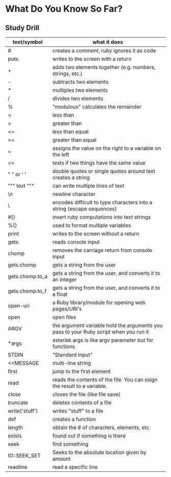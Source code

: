 # What Do You Know So Far?

## Study Drill
| text/symbol | what it does
|------------|-------------
| # | creates a comment, ruby ignores it as code
| puts | writes to the screen with a return
| + | adds two elements together (e.g. numbers, strings, etc.)
| - | subtracts two elements
| * | multiples two elements
| / | divides two elements
| % | "modulous" calculates the remainder
| < | less than
| > | greater than
| <= | less than equal
| >= | greater than equal
| = | assigns the value on the right to a variable on the left
| == | tests if two things have the same value
| " " or ' ' | double quotes or single quotes around text creates a string
| """ text """ | can write multiple lines of text
| \n | newline character 
| \ | encodes difficult to type characters into a string (escape sequences)
| #{} | insert ruby computations into text strings
| %{} | used to format multiple variables
| print | writes to the screen without a return
| gets | reads console input
| chomp | removes the carriage return from console input
| gets.chomp | gets a string from the user
| gets.chomp.to_a | gets a string from the user, and converts it to an integer
| gets.chomp.to_f | gets a string from the user, and converts it to a float
| open-uri | a Ruby library/module for opening web pages/URI's
| open | open files
| ARGV | the argument variable hold the arguments you pass to your Ruby script when you run it
| \*args | asterisk args is like argv parameter but for functions 
| STDIN | "Standard Input"
| <<MESSAGE | multi-line string
| first | jump to the first element
| read | reads the contents of the file. You can ssign the result to a variable.
| close | closes the file (like file save)
| truncate | deletes contents of a file
| write('stuff') | writes "stuff" to a file
| def | creates a function
| length | obtain the # of characters, elements, etc.
| exists | found out if something is there
| seek | find something
| IO::SEEK_SET | Seeks to the absolute location given by amount
| readline | read a specific line
